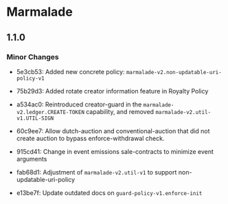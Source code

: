 # Marmalade

## 1.1.0

### Minor Changes

- 5e3cb53: Added new concrete policy: `marmalade-v2.non-updatable-uri-policy-v1`

- 75b29d3: Added rotate creator information feature in Royalty Policy

- a534ac0: Reintroduced creator-guard in the `marmalade-v2.ledger.CREATE-TOKEN` capability, and removed `marmalade-v2.util-v1.UTIL-SIGN`

- 60c9ee7: Allow dutch-auction and conventional-auction that did not create auction to bypass enforce-withdrawal check.

- 915cd41: Change in event emissions sale-contracts to minimize event arguments

- fab68d1: Adjustment of `marmalade-v2.util-v1` to support non-updatable-uri-policy

- e13be7f: Update outdated docs on `guard-policy-v1.enforce-init`
